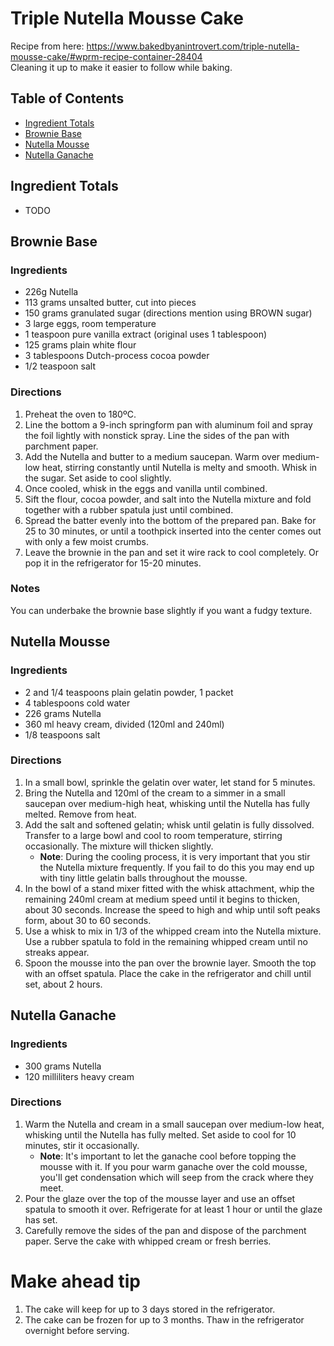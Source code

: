 # Triple Nutella Mousse Cake
Recipe from here: https://www.bakedbyanintrovert.com/triple-nutella-mousse-cake/#wprm-recipe-container-28404  
Cleaning it up to make it easier to follow while baking.

## Table of Contents
- [Ingredient Totals](https://github.com/samcarton/recipes/blob/master/Triple%20Nutella%20Mousse%20Cake.md#ingredient-totals)
- [Brownie Base](https://github.com/samcarton/recipes/blob/master/Triple%20Nutella%20Mousse%20Cake.md#brownie-base)
- [Nutella Mousse](https://github.com/samcarton/recipes/blob/master/Triple%20Nutella%20Mousse%20Cake.md#nutella-mousse)
- [Nutella Ganache](https://github.com/samcarton/recipes/blob/master/Triple%20Nutella%20Mousse%20Cake.md#nutella-ganache)


## Ingredient Totals
- TODO

## Brownie Base

### Ingredients
- 226g Nutella
- 113 grams unsalted butter, cut into pieces
- 150 grams granulated sugar (directions mention using BROWN sugar)
- 3 large eggs, room temperature
- 1 teaspoon pure vanilla extract (original uses 1 tablespoon)
- 125 grams plain white flour
- 3 tablespoons Dutch-process cocoa powder
- 1/2 teaspoon salt

### Directions
1. Preheat the oven to 180ºC. 
1. Line the bottom a 9-inch springform pan with aluminum foil and spray the foil lightly with nonstick spray. Line the sides of the pan with parchment paper.
1. Add the Nutella and butter to a medium saucepan. Warm over medium-low heat, stirring constantly until Nutella is melty and smooth. Whisk in the sugar. Set aside to cool slightly.
1. Once cooled, whisk in the eggs and vanilla until combined. 
1. Sift the flour, cocoa powder, and salt into the Nutella mixture and fold together with a rubber spatula just until combined. 
1. Spread the batter evenly into the bottom of the prepared pan. Bake for 25 to 30 minutes, or until a toothpick inserted into the center comes out with only a few moist crumbs. 
1. Leave the brownie in the pan and set it wire rack to cool completely. Or pop it in the refrigerator for 15-20 minutes.

### Notes
You can underbake the brownie base slightly if you want a fudgy texture.

## Nutella Mousse

### Ingredients
- 2 and 1/4 teaspoons plain gelatin powder, 1 packet
- 4 tablespoons cold water
- 226 grams Nutella
- 360 ml heavy cream, divided (120ml and 240ml)
- 1/8 teaspoons salt

### Directions
1. In a small bowl, sprinkle the gelatin over water, let stand for 5 minutes.
1. Bring the Nutella and 120ml of the cream to a simmer in a small saucepan over medium-high heat, whisking until the Nutella has fully melted. Remove from heat.
1. Add the salt and softened gelatin; whisk until gelatin is fully dissolved. Transfer to a large bowl and cool to room temperature, stirring occasionally. The mixture will thicken slightly.
    - **Note**: During the cooling process, it is very important that you stir the Nutella mixture frequently. If you fail to do this you may end up with tiny little gelatin balls throughout the mousse.
1. In the bowl of a stand mixer fitted with the whisk attachment, whip the remaining 240ml cream at medium speed until it begins to thicken, about 30 seconds. Increase the speed to high and whip until soft peaks form, about 30 to 60 seconds.
1. Use a whisk to mix in 1/3 of the whipped cream into the Nutella mixture. Use a rubber spatula to fold in the remaining whipped cream until no streaks appear.
1. Spoon the mousse into the pan over the brownie layer. Smooth the top with an offset spatula. Place the cake in the refrigerator and chill until set, about 2 hours.

## Nutella Ganache

### Ingredients
- 300 grams Nutella
- 120 milliliters heavy cream

### Directions
1. Warm the Nutella and cream in a small saucepan over medium-low heat, whisking until the Nutella has fully melted. Set aside to cool for 10 minutes, stir it occasionally.
    - **Note**: It's important to let the ganache cool before topping the mousse with it. If you pour warm ganache over the cold mousse, you'll get condensation which will seep from the crack where they meet. 
1. Pour the glaze over the top of the mousse layer and use an offset spatula to smooth it over. Refrigerate for at least 1 hour or until the glaze has set.
1. Carefully remove the sides of the pan and dispose of the parchment paper. Serve the cake with whipped cream or fresh berries.

# Make ahead tip
1. The cake will keep for up to 3 days stored in the refrigerator.
1. The cake can be frozen for up to 3 months. Thaw in the refrigerator overnight before serving.
